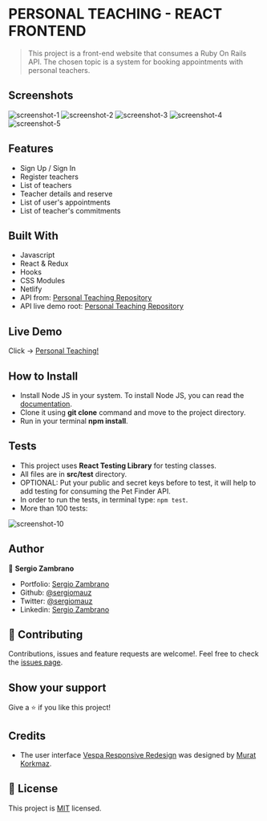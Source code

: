 # PERSONAL TEACHING - REACT FRONTEND
> This project is a front-end website that consumes a Ruby On Rails API. The chosen topic is a system for booking appointments with personal teachers.

## Screenshots

![screenshot-1](https://user-images.githubusercontent.com/36812672/103248197-9f535680-4937-11eb-860a-acc48e7e5537.png)
![screenshot-2](https://user-images.githubusercontent.com/36812672/103248198-9febed00-4937-11eb-9106-ade0d7d8db7d.png)
![screenshot-3](https://user-images.githubusercontent.com/36812672/103248199-a0848380-4937-11eb-9a5f-ee669dcb36b9.png)
![screenshot-4](https://user-images.githubusercontent.com/36812672/103248201-a0848380-4937-11eb-989e-b974e9b53434.png)
![screenshot-5](https://user-images.githubusercontent.com/36812672/103248298-0c66ec00-4938-11eb-97b4-81ed1d45f2b3.png)


## Features

- Sign Up / Sign In
- Register teachers
- List of teachers
- Teacher details and reserve
- List of user's appointments
- List of teacher's commitments


## Built With

- Javascript
- React & Redux
- Hooks
- CSS Modules
- Netlify
- API from: [Personal Teaching Repository](https://github.com/sergiomauz/RoR-Personal-Teaching)
- API live demo root: [Personal Teaching Repository](https://ror-personal-teaching-backend.herokuapp.com/api/v1/)


## Live Demo

Click -> [Personal Teaching!](https://react-personal-teaching.netlify.app/)


## How to Install

- Install Node JS in your system. To install Node JS, you can read the [documentation](https://nodejs.org/en/docs/).
- Clone it using **git clone** command and move to the project directory.
- Run in your terminal **npm install**.


## Tests

- This project uses **React Testing Library** for testing classes.
- All files are in **src/test** directory.
- OPTIONAL: Put your public and secret keys before to test, it will help to add testing for consuming the Pet Finder API.
- In order to run the tests, in terminal type: ```npm test```.
- More than 100 tests:

![screenshot-10](https://user-images.githubusercontent.com/36812672/103248569-163d1f00-4939-11eb-8c4a-49a22ab30587.png)

## Author

👤 **Sergio Zambrano**

- Portfolio: [Sergio Zambrano](https://www.szetapp.com/)
- Github: [@sergiomauz](https://github.com/sergiomauz)
- Twitter: [@sergiomauz](https://twitter.com/sergiomauz)
- Linkedin: [Sergio Zambrano](https://www.linkedin.com/in/sergiomauz/)


## 🤝 Contributing

Contributions, issues and feature requests are welcome!. Feel free to check the [issues page](../../issues/).


## Show your support

Give a ⭐️ if you like this project!


## Credits

- The user interface [Vespa Responsive Redesign](https://www.behance.net/gallery/26425031/Vespa-Responsive-Redesign) was designed by [Murat Korkmaz](https://www.behance.net/muratk).


## 📝 License

This project is [MIT](./LICENSE) licensed.
